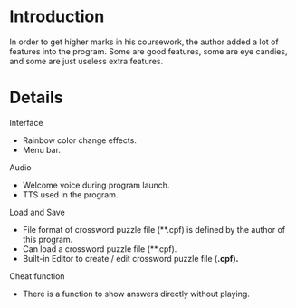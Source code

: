 # Introduction #

In order to get higher marks in his coursework, the author added a lot of features into the program. Some are good features, some are eye candies, and some are just useless extra features.


# Details #

Interface
  * Rainbow color change effects.
  * Menu bar.

Audio
  * Welcome voice during program launch.
  * TTS used in the program.

Load and Save
  * File format of crossword puzzle file (**.cpf) is defined by the author of this program.
  * Can load a crossword puzzle file (**.cpf).
  * Built-in Editor to create / edit crossword puzzle file (**.cpf).**

Cheat function
  * There is a function to show answers directly without playing.